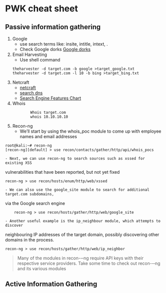 # PWK cheat sheet

## Passive information gathering
1. Google
	- use search terms like: insite, intitle, intext, .    
	- Check Google dorks [Google dorks](https://www.exploit-db.com/google-hacking-database/)
2. Email Harvesting
	- Use shell command
	```shell
	theharvester -d target.com -b google >target_google.txt
	theharvester -d target.com -l 10 -b bing >target_bing.txt
	```
3. Netcraft
	- [netcraft](http://www.netcraft.com/)
	- [search dns](http://searchdns.netcraft.com/)
	- [Search Engine Features Chart](http://www.searchengineshowdown.com/features/)
4. Whois
	```shell
			Whois target.com
			whois 10.10.10.10
	```
5. Recon-ng
	- We’ll start by using the whois_poc module to come up with employee names and email addresses
```shell
root@kali:~# recon‐ng
[recon‐ng][default] > use recon/contacts/gather/http/api/whois_pocs
```
	- Next, we can use recon‑ng to search sources such as xssed for existing XSS
vulnerabilities that have been reported, but not yet fixed
```shell
recon‐ng > use recon/hosts/enum/http/web/xssed
```
	- We can also use the google_site module to search for additional target.com subdomains,
via the Google search engine
```shell
	recon­‐ng > use recon/hosts/gather/http/web/google_site
```
	- Another useful example is the ip_neighbour module, which attempts to discover
neighbouring IP addresses of the target domain, possibly discovering other domains in
the process.
```shell
recon‐ng > use recon/hosts/gather/http/web/ip_neighbor
```
> Many of the modules in recon-­‐‑ng require API keys with their respective service
providers. Take some time to check out recon-­‐‑ng and its various modules

## Active Information Gathering
